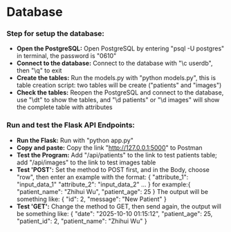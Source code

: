 # Database
### Step for setup the database:
- **Open the PostgreSQL:** Open PostgreSQL by entering "psql -U postgres" in terminal, the password is "0610"
- **Connect to the database:** Connect to the database with "\c userdb", then "\q" to exit
- **Create the tables:** Run the models.py with "python models.py", this is table creation script: two tables will be create ("patients" and "images")
- **Check the tables:** Reopen the PostgreSQL and connect to the database, use "\dt" to show the tables, and "\d patients" or "\d images" will show the complete table with attributes

### Run and test the Flask API Endpoints:
- **Run the Flask:** Run with "python app.py"
- **Copy and paste:** Copy the link "http://127.0.0.1:5000" to Postman
- **Test the Program:** Add "/api/patients" to the link to test patients table; add "/api/images" to the link to test images table
- **Test 'POST':** Set the method to POST first, and in the Body, choose "row", then enter an example with the format: {
                    "attribute_1": "input_data_1"
                    "attribute_2": "input_data_2"
                    ...
                }
    for example:{
                    "patient_name": "Zhihui Wu",
                    "patient_age": 25
                }
    The output will be something like: 
                {
                    "id": 2,
                    "message": "New Patient"
                }
- **Test 'GET':** Change the method to GET, then send again, the output will be something like: 
                {
                    "date": "2025-10-10 01:15:12",
                    "patient_age": 25,
                    "patient_id": 2,
                    "patient_name": "Zhihui Wu"
                }